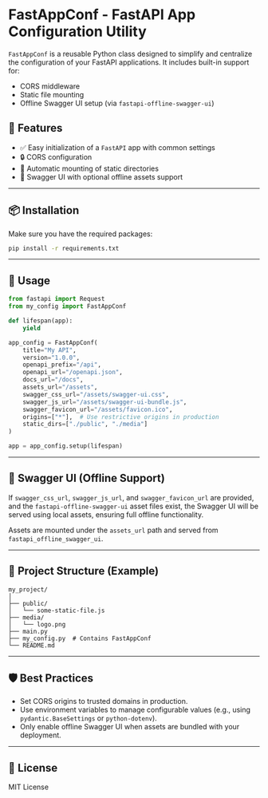 # FastAppConf - FastAPI App Configuration Utility

`FastAppConf` is a reusable Python class designed to simplify and centralize the configuration of your FastAPI applications. It includes built-in support for:

- CORS middleware
- Static file mounting
- Offline Swagger UI setup (via `fastapi-offline-swagger-ui`)

## 🚀 Features

- ✅ Easy initialization of a `FastAPI` app with common settings
- 🔒 CORS configuration
- 📁 Automatic mounting of static directories
- 📜 Swagger UI with optional offline assets support

---

## 📦 Installation

Make sure you have the required packages:

```bash
pip install -r requirements.txt
```

---

## 🧰 Usage

```python
from fastapi import Request
from my_config import FastAppConf

def lifespan(app):
    yield

app_config = FastAppConf(
    title="My API",
    version="1.0.0",
    openapi_prefix="/api",
    openapi_url="/openapi.json",
    docs_url="/docs",
    assets_url="/assets",
    swagger_css_url="/assets/swagger-ui.css",
    swagger_js_url="/assets/swagger-ui-bundle.js",
    swagger_favicon_url="/assets/favicon.ico",
    origins=["*"],  # Use restrictive origins in production
    static_dirs=["./public", "./media"]
)

app = app_config.setup(lifespan)
```

---

## 🧪 Swagger UI (Offline Support)

If `swagger_css_url`, `swagger_js_url`, and `swagger_favicon_url` are provided, and the `fastapi-offline-swagger-ui` asset files exist, the Swagger UI will be served using local assets, ensuring full offline functionality.

Assets are mounted under the `assets_url` path and served from `fastapi_offline_swagger_ui`.

---

## 📂 Project Structure (Example)

```
my_project/
│
├── public/
│   └── some-static-file.js
├── media/
│   └── logo.png
├── main.py
├── my_config.py  # Contains FastAppConf
└── README.md
```

---

## 🛡️ Best Practices

- Set CORS origins to trusted domains in production.
- Use environment variables to manage configurable values (e.g., using `pydantic.BaseSettings` or `python-dotenv`).
- Only enable offline Swagger UI when assets are bundled with your deployment.

---

## 📃 License

MIT License
